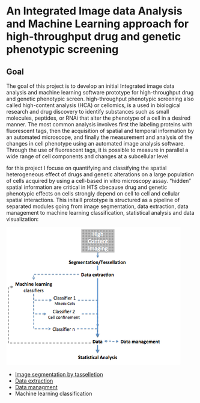 # An Integrated Image data Analysis and Machine Learning approach for high-throughput drug and genetic phenotypic screening

## Goal
The goal of this project is to develop an initial Integrated image data analysis and machine learning  software prototype for high-throughput drug and genetic phenotypic screen. high-throughput phenotypic screening also called  high-content analysis (HCA) or cellomics, is a used in biological research and drug discovery to identify substances such as small molecules, peptides, or RNAi that alter the phenotype of a cell in a desired manner. The most common analysis involves first the labeling proteins with fluorescent tags, then  the acquisition of spatial and temporal  information by an automated microscope, and finally the measurement and analysis of the changes in cell phenotype   using an automated image analysis software. Through the use of fluorescent tags, it is possible to measure in parallel a wide range of cell components and  changes at a subcellular level 

for this project I focuse on quantifying and classifying the spatial heterogeneous effect of drugs and genetic alterations on a large population of cells acquired by using a cell-based in vitro microscopy assay.  “hidden” spatial information are critical in HTS cbecause drug and genetic phenotypic effects on cells strongly depend on cell to cell and cellular spatial interactions. This initaill prototype is structured as a pipeline of separated modules going from image segmentation, data extraction, data management to machine learning classification, statistical analysis and data visualization: 


![workflow](/IMG/workflow.png)

- [Image segmentation by tasselletion](/Image_Tessellation/README.md) 
- [Data extraction](/Data_Extraction/README.md)
- [Data managment](/Data_Managment/README.md)
- Machine learning classification 
